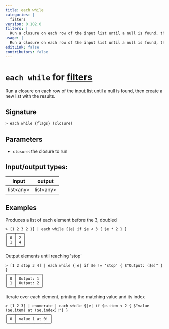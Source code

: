 ```yaml
---
title: each while
categories: |
  filters
version: 0.102.0
filters: |
  Run a closure on each row of the input list until a null is found, then create a new list with the results.
usage: |
  Run a closure on each row of the input list until a null is found, then create a new list with the results.
editLink: false
contributors: false
---
```

<!-- This file is automatically generated. Please edit the command in https://github.com/nushell/nushell instead. -->

# `each while` for [filters](/commands/categories/filters.md)

<div class='command-title'>Run a closure on each row of the input list until a null is found, then create a new list with the results.</div>

## Signature

```> each while {flags} (closure)```

## Parameters

 -  `closure`: the closure to run


## Input/output types:

| input     | output    |
| --------- | --------- |
| list\<any\> | list\<any\> |

## Examples

Produces a list of each element before the 3, doubled
```nu
> [1 2 3 2 1] | each while {|e| if $e < 3 { $e * 2 } }
╭───┬───╮
│ 0 │ 2 │
│ 1 │ 4 │
╰───┴───╯

```

Output elements until reaching 'stop'
```nu
> [1 2 stop 3 4] | each while {|e| if $e != 'stop' { $"Output: ($e)" } }
╭───┬───────────╮
│ 0 │ Output: 1 │
│ 1 │ Output: 2 │
╰───┴───────────╯

```

Iterate over each element, printing the matching value and its index
```nu
> [1 2 3] | enumerate | each while {|e| if $e.item < 2 { $"value ($e.item) at ($e.index)!"} }
╭───┬───────────────╮
│ 0 │ value 1 at 0! │
╰───┴───────────────╯

```
